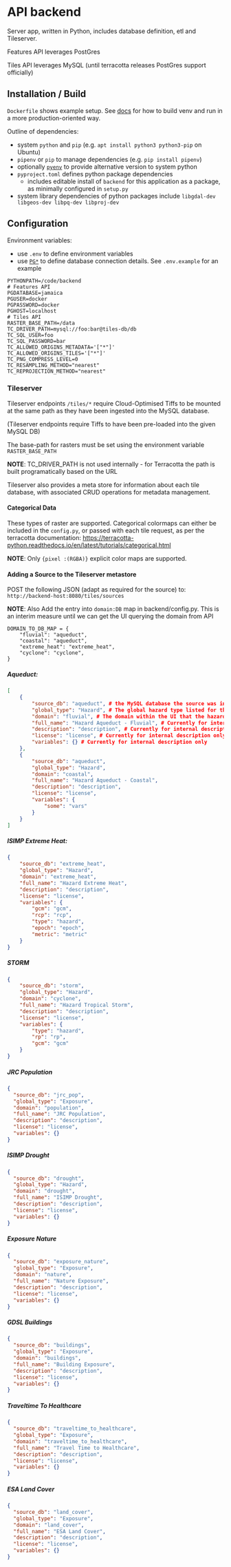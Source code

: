# API backend

Server app, written in Python, includes database definition, etl and Tileserver.

Features API leverages PostGres

Tiles API leverages MySQL (until terracotta releases PostGres support officially)

## Installation / Build

`Dockerfile` shows example setup. See
[docs](https://pipenv.pypa.io/en/latest/basics/#pipenv-and-docker-containers)
for how to build venv and run in a more production-oriented way.

Outline of dependencies:
- system `python` and `pip` (e.g. `apt install python3 python3-pip` on Ubuntu)
- `pipenv` or `pip` to manage dependencies (e.g. `pip install pipenv`)
- optionally [`pyenv`](https://github.com/pyenv/pyenv) to provide alternative
  version to system python
- `pyproject.toml` defines python package dependencies
  - includes editable install of `backend` for this application as a package, as
    minimally configured in `setup.py`
- system library dependencies of python packages include
  `libgdal-dev libgeos-dev libpq-dev libproj-dev`


## Configuration

Environment variables:
- use `.env` to define environment variables
- use [`PG*`](https://www.postgresql.org/docs/current/libpq-envars.html) to
  define database connection details. See `.env.example` for an example

```
PYTHONPATH=/code/backend
# Features API
PGDATABASE=jamaica
PGUSER=docker
PGPASSWORD=docker
PGHOST=localhost
# Tiles API
RASTER_BASE_PATH=/data
TC_DRIVER_PATH=mysql://foo:bar@tiles-db/db
TC_SQL_USER=foo
TC_SQL_PASSWORD=bar
TC_ALLOWED_ORIGINS_METADATA='["*"]'
TC_ALLOWED_ORIGINS_TILES='["*"]'
TC_PNG_COMPRESS_LEVEL=0
TC_RESAMPLING_METHOD="nearest"
TC_REPROJECTION_METHOD="nearest"
```

### Tileserver

Tileserver endpoints `/tiles/*` require Cloud-Optimised Tiffs to be mounted at the same path as they have been ingested into the MySQL database.

(Tileserver endpoints require Tiffs to have been pre-loaded into the given MySQL DB)

The base-path for rasters must be set using the environment variable `RASTER_BASE_PATH`

__NOTE__: TC_DRIVER_PATH is not used internally - for Terracotta the path is built programatically based on the URL

Tileserver also provides a meta store for information about each tile database, with associated CRUD operations for metadata management.

#### Categorical Data

These types of raster are supported.  Categorical colormaps can either be included in the `config.py`, or passed with each tile request, as per the terracotta documentation:  https://terracotta-python.readthedocs.io/en/latest/tutorials/categorical.html

__NOTE__: Only `{pixel :(RGBA)}` explicit color maps are supported.

#### Adding a Source to the Tileserver metastore

POST the following JSON (adapt as required for the source) to: `http://backend-host:8080/tiles/sources`

__NOTE__: Also Add the entry into `domain:DB` map in backend/config.py.  This is an interim measure until we can get the UI querying the domain from API


```
DOMAIN_TO_DB_MAP = {
    "fluvial": "aqueduct",
    "coastal": "aqueduct",
    "extreme_heat": "extreme_heat",
    "cyclone": "cyclone",
}
```

##### Aqueduct:

```json
[
	{
		"source_db": "aqueduct", # the MySQL database the source was ingested-into
		"global_type": "Hazard", # The global hazard type listed for the source tiles
		"domain": "fluvial", # The domain within the UI that the hazard maps-into
		"full_name": "Hazard Aqueduct - Fluvial", # Currently for internal description only
		"description": "description", # Currently for internal description only
		"license": "license", # Currently for internal description only
		"variables": {} # Currently for internal description only
	},
	{
		"source_db": "aqueduct",
		"global_type": "Hazard",
		"domain": "coastal",
		"full_name": "Hazard Aqueduct - Coastal",
		"description": "description",
		"license": "license",
		"variables": {
			"some": "vars"
		}
	}
]
```

##### ISIMP Extreme Heat:

```json
{
	"source_db": "extreme_heat",
	"global_type": "Hazard", 
	"domain": "extreme_heat", 
	"full_name": "Hazard Extreme Heat", 
	"description": "description", 
	"license": "license", 
	"variables": {
		"gcm": "gcm",
		"rcp": "rcp",
		"type": "hazard",
		"epoch": "epoch",
		"metric": "metric"
	}
}
```

##### STORM

```json
{
	"source_db": "storm",
	"global_type": "Hazard", 
	"domain": "cyclone", 
	"full_name": "Hazard Tropical Storm", 
	"description": "description", 
	"license": "license", 
	"variables": {
		"type": "hazard",
		"rp": "rp",
		"gcm": "gcm"
	}
}
```

##### JRC Population

```json
{
  "source_db": "jrc_pop",
  "global_type": "Exposure",
  "domain": "population",
  "full_name": "JRC Population",
  "description": "description",
  "license": "license",
  "variables": {}
}
```

##### ISIMP Drought

```json
{
  "source_db": "drought",
  "global_type": "Hazard",
  "domain": "drought",
  "full_name": "ISIMP Drought",
  "description": "description",
  "license": "license",
  "variables": {}
}
```

##### Exposure Nature

```json
{
  "source_db": "exposure_nature",
  "global_type": "Exposure",
  "domain": "nature",
  "full_name": "Nature Exposure",
  "description": "description",
  "license": "license",
  "variables": {}
}
```

##### GDSL Buildings

```json
{
  "source_db": "buildings",
  "global_type": "Exposure",
  "domain": "buildings",
  "full_name": "Building Exposure",
  "description": "description",
  "license": "license",
  "variables": {}
}
```

##### Traveltime To Healthcare

```json
{
  "source_db": "traveltime_to_healthcare",
  "global_type": "Exposure",
  "domain": "traveltime_to_healthcare",
  "full_name": "Travel Time to Healthcare",
  "description": "description",
  "license": "license",
  "variables": {}
}
```

##### ESA Land Cover

```json
{
  "source_db": "land_cover",
  "global_type": "Exposure",
  "domain": "land_cover",
  "full_name": "ESA Land Cover",
  "description": "description",
  "license": "license",
  "variables": {}
}
```